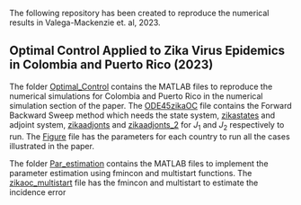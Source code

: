 The following repository has been created to reproduce the numerical results in Valega-Mackenzie et. al, 2023. 
## Optimal Control Applied to Zika Virus Epidemics in Colombia and Puerto Rico (2023) 

The folder [Optimal_Control](ZIKV_OC-CO-PR/Optimal_Control) contains the MATLAB files to reproduce the numerical simulations for Colombia and Puerto Rico in the numerical simulation section of the paper. The [ODE45zikaOC](Optimal_Control/ode45zikaOC.m) file contains the Forward Backward Sweep method which needs the state system, [zikastates](Optimal_Control/zikastates.m) and adjoint system,  [zikaadjonts](Optimal_Control/zikaadjoints.m) and [zikaadjonts_2](Optimal_Control/zikaadjoints.m) for $J_1$ and $J_2$ respectively to run. The [Figure](Optimal_Control/Figures.m) file has the parameters for each country to run all the cases illustrated in the paper. 

The folder [Par_estimation](ZIKV_OC-CO-PR/Par_estimation) contains the MATLAB files to implement the parameter estimation using fmincon and multistart functions. The [zikaoc_multistart](Par_estimation/zikaoc_multistart.m) file has the fmincon and multistart to estimate the incidence error 
